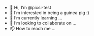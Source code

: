 - 👋 Hi, I’m @picsi-test
- 👀 I’m interested in being a guinea pig :)
- 🌱 I’m currently learning ...
- 💞️ I’m looking to collaborate on ...
- 📫 How to reach me ...

<!---
picsi-test/picsi-test is a ✨ special ✨ repository because its `README.md` (this file) appears on your GitHub profile.
You can click the Preview link to take a look at your changes.
--->
